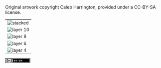 Original artwork copyright Caleb Harrington, provided under a CC-BY-SA license.

| |
|---|
| ![stacked](png/layer-00.png) |
| ![layer 10](png/layer-10.png) |
| ![layer 8](png/layer-08.png) |
| ![layer 6](png/layer-06.png) |
| ![layer 4](png/layer-04.png) |

[![CC-BY-SA](img/cc-by-sa-80x15.png)](https://creativecommons.org/licenses/by-sa/3.0/legalcode)
